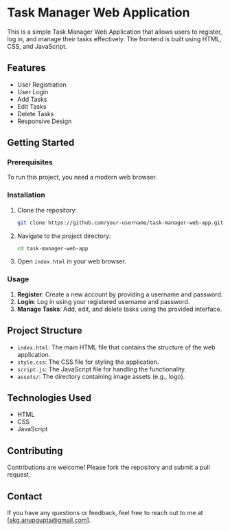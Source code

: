 # Task Manager Web Application

This is a simple Task Manager Web Application that allows users to register, log in, and manage their tasks effectively. The frontend is built using HTML, CSS, and JavaScript.

## Features

- User Registration
- User Login
- Add Tasks
- Edit Tasks
- Delete Tasks
- Responsive Design



## Getting Started

### Prerequisites

To run this project, you need a modern web browser.

### Installation

1. Clone the repository:
    ```bash
    git clone https://github.com/your-username/task-manager-web-app.git
    ```

2. Navigate to the project directory:
    ```bash
    cd task-manager-web-app
    ```

3. Open `index.html` in your web browser.

### Usage

1. **Register**: Create a new account by providing a username and password.
2. **Login**: Log in using your registered username and password.
3. **Manage Tasks**: Add, edit, and delete tasks using the provided interface.

## Project Structure

- `index.html`: The main HTML file that contains the structure of the web application.
- `style.css`: The CSS file for styling the application.
- `script.js`: The JavaScript file for handling the functionality.
- `assets/`: The directory containing image assets (e.g., logo).

## Technologies Used

- HTML
- CSS
- JavaScript

## Contributing

Contributions are welcome! Please fork the repository and submit a pull request.


## Contact

If you have any questions or feedback, feel free to reach out to me at [akg.anupgupta@gmail.com].

